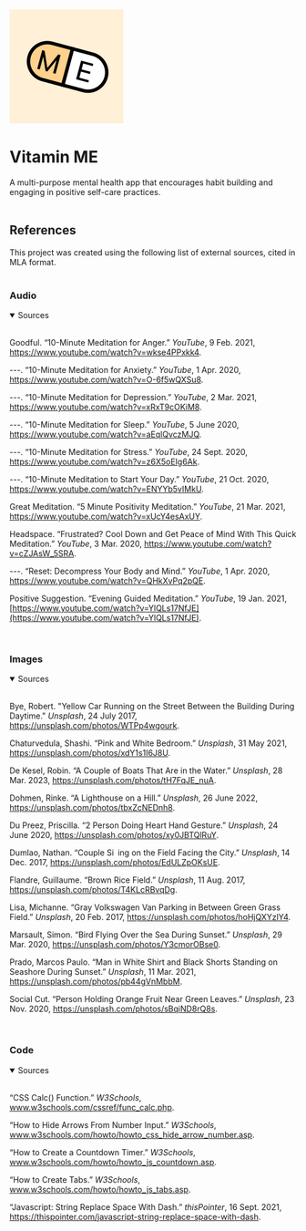 <img src="img/logo.svg">
<br>

# Vitamin ME
A multi-purpose mental health app that encourages habit building and engaging in positive self-care practices.
<br><br>

## References
This project was created using the following list of external sources, cited in MLA format.
<br><br>

### Audio
<details open>
  <summary>Sources</summary>
  <br>
  
  Goodful. “10-Minute Meditation for Anger.” _YouTube_, 9 Feb. 2021, https://www.youtube.com/watch?v=wkse4PPxkk4.

  ---. “10-Minute Meditation for Anxiety.” _YouTube_, 1 Apr. 2020, https://www.youtube.com/watch?v=O-6f5wQXSu8.
  
  ---. “10-Minute Meditation for Depression.” _YouTube_, 2 Mar. 2021, https://www.youtube.com/watch?v=xRxT9cOKiM8.
  
  ---. “10-Minute Meditation for Sleep.” _YouTube_, 5 June 2020, https://www.youtube.com/watch?v=aEqlQvczMJQ.
  
  ---. “10-Minute Meditation for Stress.” _YouTube_, 24 Sept. 2020, https://www.youtube.com/watch?v=z6X5oEIg6Ak.
  
  ---. “10-Minute Meditation to Start Your Day.” _YouTube_, 21 Oct. 2020, https://www.youtube.com/watch?v=ENYYb5vIMkU.
  
  Great Meditation. “5 Minute Positivity Meditation.” _YouTube_, 21 Mar. 2021, https://www.youtube.com/watch?v=xUcY4esAxUY.
  
  Headspace. “Frustrated? Cool Down and Get Peace of Mind With This Quick Meditation.” _YouTube_, 3 Mar. 2020, https://www.youtube.com/watch?v=cZJAsW_5SRA.
  
  ---. “Reset: Decompress Your Body and Mind.” _YouTube_, 1 Apr. 2020, https://www.youtube.com/watch?v=QHkXvPq2pQE.
  
  Positive Suggestion. “Evening Guided Meditation.” _YouTube_, 19 Jan. 2021, [https://www.youtube.com/watch?v=YlQLs17NfJE](https://www.youtube.com/watch?v=YlQLs17NfJE).
  
</details>
<br>

### Images
<details open>
  <summary>Sources</summary>
  <br>
  
  Bye, Robert. "Yellow Car Running on the Street Between the Building During Daytime." _Unsplash_, 24 July 2017, https://unsplash.com/photos/WTPp4wgourk.
  
  Chaturvedula, Shashi. “Pink and White Bedroom.” _Unsplash_, 31 May 2021, https://unsplash.com/photos/xdY1s1I6J8U.
  
  De Kesel, Robin. “A Couple of Boats That Are in the Water.” _Unsplash_, 28 Mar. 2023, https://unsplash.com/photos/tH7FqJE_nuA.
  
  Dohmen, Rinke. “A Lighthouse on a Hill.” _Unsplash_, 26 June 2022, https://unsplash.com/photos/tbxZcNEDnh8.
  
  Du Preez, Priscilla. “2 Person Doing Heart Hand Gesture.” _Unsplash_, 24 June 2020, https://unsplash.com/photos/xy0JBTQlRuY.
  
  Dumlao, Nathan. “Couple Si ing on the Field Facing the City.” _Unsplash_, 14 Dec. 2017, https://unsplash.com/photos/EdULZpOKsUE.
  
  Flandre, Guillaume. “Brown Rice Field.” _Unsplash_, 11 Aug. 2017, https://unsplash.com/photos/T4KLcRBvqDg.
  
  Lisa, Michanne. “Gray Volkswagen Van Parking in Between Green Grass Field.” _Unsplash_, 20 Feb. 2017, https://unsplash.com/photos/hoHjQXYzlY4.
  
  Marsault, Simon. “Bird Flying Over the Sea During Sunset.” _Unsplash_, 29 Mar. 2020, https://unsplash.com/photos/Y3cmorOBse0.
  
  Prado, Marcos Paulo. “Man in White Shirt and Black Shorts Standing on Seashore During Sunset.” _Unsplash_, 11 Mar. 2021, https://unsplash.com/photos/pb44gVnMbbM.
  
  Social Cut. “Person Holding Orange Fruit Near Green Leaves.” _Unsplash_, 23 Nov. 2020, https://unsplash.com/photos/sBqiND8rQ8s.

</details>
<br>

### Code
<details open>
  <summary>Sources</summary>
  <br>

  “CSS Calc() Function.” _W3Schools_, www.w3schools.com/cssref/func_calc.php.

  “How to Hide Arrows From Number Input.” _W3Schools_, www.w3schools.com/howto/howto_css_hide_arrow_number.asp.

  “How to Create a Countdown Timer.” _W3Schools_, www.w3schools.com/howto/howto_js_countdown.asp.

  “How to Create Tabs.” _W3Schools_, www.w3schools.com/howto/howto_js_tabs.asp.

  “Javascript: String Replace Space With Dash.” _thisPointer_, 16 Sept. 2021, https://thispointer.com/javascript-string-replace-space-with-dash.

</details>
